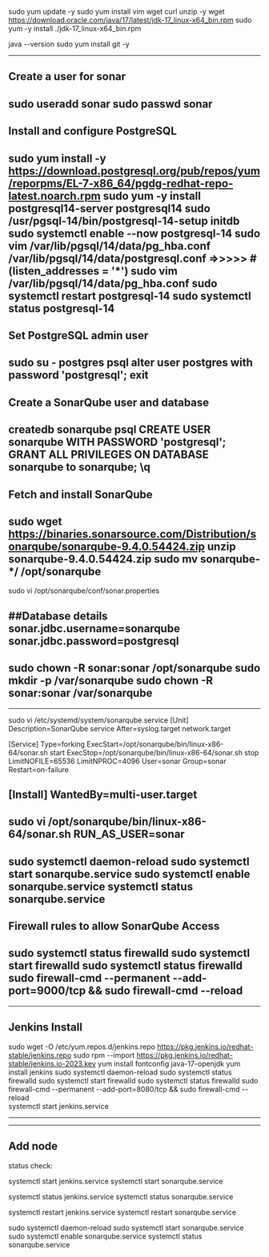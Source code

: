 sudo yum update -y
sudo yum install vim wget curl unzip -y
wget https://download.oracle.com/java/17/latest/jdk-17_linux-x64_bin.rpm
sudo yum -y install ./jdk-17_linux-x64_bin.rpm

java --version
sudo yum install git -y

-----------------------------------------------
Create a user for sonar
-----------------------------------------------
sudo useradd sonar
sudo passwd sonar
-----------------------------------------------
Install and configure PostgreSQL
-----------------------------------------------
sudo yum install -y https://download.postgresql.org/pub/repos/yum/reporpms/EL-7-x86_64/pgdg-redhat-repo-latest.noarch.rpm
sudo yum -y install postgresql14-server postgresql14
sudo /usr/pgsql-14/bin/postgresql-14-setup initdb
sudo systemctl enable --now postgresql-14
sudo vim /var/lib/pgsql/14/data/pg_hba.conf
/var/lib/pgsql/14/data/postgresql.conf			=>>>>> #(listen_addresses = '*')
sudo vim /var/lib/pgsql/14/data/pg_hba.conf
sudo systemctl restart postgresql-14
sudo systemctl status postgresql-14
----------------------------------------------------------------------
Set PostgreSQL admin user
----------------------------------------------
sudo su - postgres
psql
alter user postgres with password 'postgresql';
exit
-----------------------------------------
Create a SonarQube user and database
-------------------------------------
createdb sonarqube
psql
CREATE USER sonarqube WITH PASSWORD 'postgresql';
GRANT ALL PRIVILEGES ON DATABASE sonarqube to sonarqube;
\q
-------------------------------------------------------
Fetch and install SonarQube
-----------------------------------------
sudo wget https://binaries.sonarsource.com/Distribution/sonarqube/sonarqube-9.4.0.54424.zip
unzip sonarqube-9.4.0.54424.zip
sudo mv sonarqube-*/  /opt/sonarqube
------------------------------------------------
sudo vi /opt/sonarqube/conf/sonar.properties

##Database details
sonar.jdbc.username=sonarqube
sonar.jdbc.password=postgresql
----------------------------------------------------------------
sudo chown -R sonar:sonar /opt/sonarqube
sudo mkdir -p /var/sonarqube
sudo chown -R sonar:sonar /var/sonarqube
----------------------------------------------
----------------------------------------------
sudo vi /etc/systemd/system/sonarqube.service
[Unit]
Description=SonarQube service
After=syslog.target network.target

[Service]
Type=forking
ExecStart=/opt/sonarqube/bin/linux-x86-64/sonar.sh start
ExecStop=/opt/sonarqube/bin/linux-x86-64/sonar.sh stop
LimitNOFILE=65536
LimitNPROC=4096
User=sonar
Group=sonar
Restart=on-failure

[Install]
WantedBy=multi-user.target
--------------------------------------------------------------
sudo vi /opt/sonarqube/bin/linux-x86-64/sonar.sh
RUN_AS_USER=sonar
----------------------------------------------------------------
sudo systemctl daemon-reload
sudo systemctl start sonarqube.service
sudo systemctl enable sonarqube.service
systemctl status sonarqube.service
------------------------------------------------
Firewall rules to allow SonarQube Access
-------------------------------------------------
sudo systemctl status firewalld
sudo systemctl start firewalld
sudo systemctl status firewalld
sudo firewall-cmd --permanent --add-port=9000/tcp && sudo firewall-cmd --reload
-------------------------------------------------------------

-----------------------------------------------------------------
Jenkins Install
-------------------------------------------------------------
sudo wget -O /etc/yum.repos.d/jenkins.repo https://pkg.jenkins.io/redhat-stable/jenkins.repo
sudo rpm --import https://pkg.jenkins.io/redhat-stable/jenkins.io-2023.key
yum install fontconfig java-17-openjdk
yum install jenkins
sudo systemctl daemon-reload
sudo systemctl status firewalld
sudo systemctl start firewalld
sudo systemctl status firewalld
sudo firewall-cmd --permanent --add-port=8080/tcp && sudo firewall-cmd --reload  
systemctl start jenkins.service

-----------------------------------------------------------------
-----------------------------------------------------------------
Add node
-----------------------------------------------------------------

status check:

systemctl start jenkins.service
systemctl start sonarqube.service

systemctl status jenkins.service
systemctl status sonarqube.service

systemctl restart jenkins.service
systemctl restart sonarqube.service


sudo systemctl daemon-reload
sudo systemctl start sonarqube.service
sudo systemctl enable sonarqube.service
systemctl status sonarqube.service
